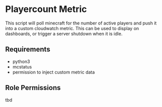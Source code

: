 # Playercount Metric
This script will poll minecraft for the number of active players and push it into a custom cloudwatch metric.  This can be used to display on dashboards, or trigger a server shutdown when it is idle.

## Requirements
- python3
- mcstatus
- permission to inject custom metric data

## Role Permissions
tbd
